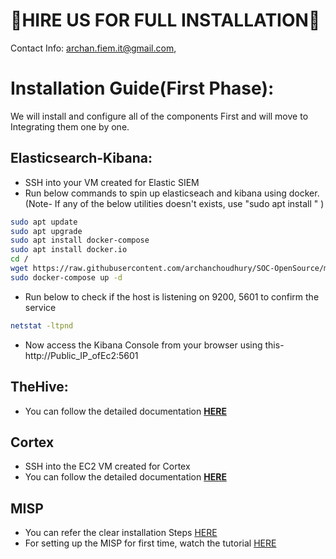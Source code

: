# 🤝HIRE US FOR FULL INSTALLATION🤝

Contact Info: archan.fiem.it@gmail.com, 
# Installation Guide(First Phase):
We will install and configure all of the components First and will move to Integrating them one by one.
## Elasticsearch-Kibana:
 - SSH into your VM created for Elastic SIEM
 - Run below commands to spin up elasticseach and kibana using docker. (Note- If any of the below utilities doesn't exists, use "sudo apt install <package>" )
 ```bash
 sudo apt update
 sudo apt upgrade
 sudo apt install docker-compose
 sudo apt install docker.io
 cd /
 wget https://raw.githubusercontent.com/archanchoudhury/SOC-OpenSource/main/codes/elk/docker-compose.yml?token=AMFWN76WO6EJP3LVF5DVHNLBWN7KQ
 sudo docker-compose up -d
 ```
  - Run below to check if the host is listening on 9200, 5601 to confirm the service
 ```bash
 netstat -ltpnd
 ```
  - Now access the Kibana Console from your browser using this- http://Public_IP_ofEc2:5601
 
## TheHive:
  - You can follow the detailed documentation **[HERE](https://docs.thehive-project.org/thehive/installation-and-configuration/installation/step-by-step-guide/)**

## Cortex
 - SSH into the EC2 VM created for Cortex
 - You can follow the detailed documentation **[HERE](https://github.com/TheHive-Project/CortexDocs/blob/master/installation/install-guide.md#elasticsearch-installation)**
  
## MISP
 - You can refer the clear installation Steps [HERE](https://misp.github.io/MISP/INSTALL.ubuntu2004/)
 - For setting up the MISP for first time, watch the tutorial [HERE](https://youtu.be/gSzop2pKM1I)
